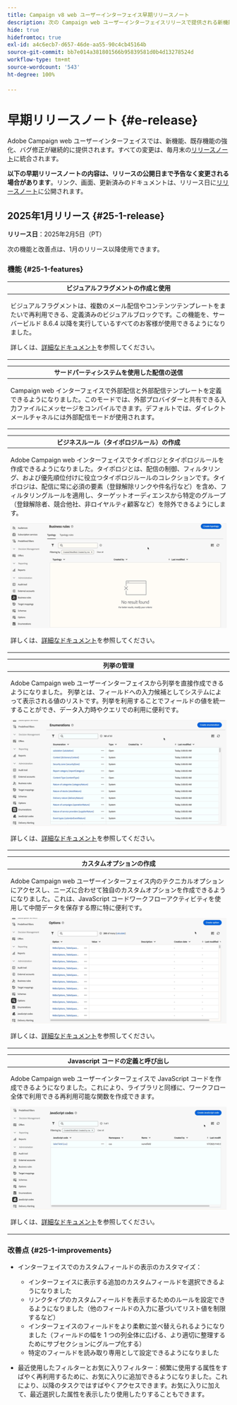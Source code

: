 ```yaml
---
title: Campaign v8 web ユーザーインターフェイス早期リリースノート
description: 次の Campaign web ユーザーインターフェイスリリースで提供される新機能について説明します
hide: true
hidefromtoc: true
exl-id: a4c6ecb7-d657-46de-aa55-90c4cb45164b
source-git-commit: bb7e014a381801566b95839581d0b4d13278524d
workflow-type: tm+mt
source-wordcount: '543'
ht-degree: 100%

---
```


# 早期リリースノート {#e-release}

Adobe Campaign web ユーザーインターフェイスでは、新機能、既存機能の強化、バグ修正が継続的に提供されます。すべての変更は、毎月末の[リリースノート](release-notes.md)に統合されます。

**以下の早期リリースノートの内容は、リリースの公開日まで予告なく変更される場合があります**。リンク、画面、更新済みのドキュメントは、リリース日に[リリースノート](release-notes.md)に公開されます。

## 2025年1月リリース {#25-1-release}

**リリース日**：2025年2月5日（PT）

次の機能と改善点は、1月のリリース以降使用できます。

### 機能 {#25-1-features}


<table>
<thead>
<tr>
<th><strong>ビジュアルフラグメントの作成と使用</strong><br/></th>
</tr>
</thead>
<tbody>
<tr>
<td>
<p>ビジュアルフラグメントは、複数のメール配信やコンテンツテンプレートをまたいで再利用できる、定義済みのビジュアルブロックです。この機能を、サーバービルド 8.6.4 以降を実行しているすべてのお客様が使用できるようになりました。</p>
<p>詳しくは、<a href="../content/use-visual-fragments.md">詳細なドキュメント</a>を参照してください。</p>
</td>
</tr>
</tbody>
</table>

<table>
<thead>
<tr>
<th><strong>サードパーティシステムを使用した配信の送信</strong><br/></th>
</tr>
</thead>
<tbody>
<tr>
<td>
<p>Campaign web インターフェイスで外部配信と外部配信テンプレートを定義できるようになりました。このモードでは、外部プロバイダーと共有できる入力ファイルにメッセージをコンパイルできます。デフォルトでは、ダイレクトメールチャネルには外部配信モードが使用されます。</p>
</td>
</tr>
</tbody>
</table>

<table>
<thead>
<tr>
<th><strong>ビジネスルール（タイポロジルール）の作成</strong><br/></th>
</tr>
</thead>
<tbody>
<tr>
<td>
<p>Adobe Campaign web インターフェイスでタイポロジとタイポロジルールを作成できるようになりました。タイポロジとは、配信の制御、フィルタリング、および優先順位付けに役立つタイポロジルールのコレクションです。タイポロジは、配信に常に必須の要素（登録解除リンクや件名行など）を含め、フィルタリングルールを適用し、ターゲットオーディエンスから特定のグループ（登録解除者、競合他社、非ロイヤルティ顧客など）を除外できるようにします。</p>
<img src="assets/do-not-localize/typology.gif">
<p>詳しくは、<a href="../administration/typologies.md">詳細なドキュメント</a>を参照してください。</p>
</td>
</tr>
</tbody>
</table>

<table>
<thead>
<tr>
<th><strong>列挙の管理</strong><br/></th>
</tr>
</thead>
<tbody>
<tr>
<td>
<p>Adobe Campaign web ユーザーインターフェイスから列挙を直接作成できるようになりました。 列挙とは、フィールドへの入力候補としてシステムによって表示される値のリストです。列挙を利用することでフィールドの値を統一することができ、データ入力時やクエリでの利用に便利です。</p>
<img src="assets/do-not-localize/enumerations.gif">
<p>詳しくは、<a href="../administration/enumerations.md">詳細なドキュメント</a>を参照してください。</p>
</td>
</tr>
</tbody>
</table>

<table>
<thead>
<tr>
<th><strong>カスタムオプションの作成</strong><br/></th>
</tr>
</thead>
<tbody>
<tr>
<td>
<p>Adobe Campaign web ユーザーインターフェイス内のテクニカルオプションにアクセスし、ニーズに合わせて独自のカスタムオプションを作成できるようになりました。これは、JavaScript コードワークフローアクティビティを使用して中間データを保存する際に特に便利です。</p>
<img src="assets/do-not-localize/options.gif">
<p>詳しくは、<a href="../administration/options.md">詳細なドキュメント</a>を参照してください。</p>
</td>
</tr>
</tbody>
</table>


<table>
<thead>
<tr>
<th><strong>Javascript コードの定義と呼び出し</strong><br/></th>
</tr>
</thead>
<tbody>
<tr>
<td>
<p>Adobe Campaign web ユーザーインターフェイスで JavaScript コードを作成できるようになりました。これにより、ライブラリと同様に、ワークフロー全体で利用できる再利用可能な関数を作成できます。</p>
<img src="assets/do-not-localize/javascript.gif">
<p>詳しくは、<a href="../administration/javascript-codes.md">詳細なドキュメント</a>を参照してください。</p>
</td>
</tr>
</tbody>
</table>

### 改善点 {#25-1-improvements}

* インターフェイスでのカスタムフィールドの表示のカスタマイズ：

   * インターフェイスに表示する追加のカスタムフィールドを選択できるようになりました
   * リンクタイプのカスタムフィールドを表示するためのルールを設定できるようになりました（他のフィールドの入力に基づいてリスト値を制限するなど）
   * インターフェイスのフィールドをより柔軟に並べ替えられるようになりました（フィールドの幅を 1 つの列全体に広げる、より適切に整理するためにサブセクションにグループ化する）
   * 特定のフィールドを読み取り専用として設定できるようになりました

* 最近使用したフィルターとお気に入りフィルター：頻繁に使用する属性をすばやく再利用するために、お気に入りに追加できるようになりました。これにより、以降のタスクではすばやくアクセスできます。お気に入りに加えて、最近選択した属性を表示したり使用したりすることもできます。


